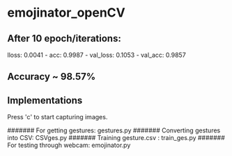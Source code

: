 # emojinator_openCV
## After 10 epoch/iterations:
lloss: 0.0041 - acc: 0.9987 - val_loss: 0.1053 - val_acc: 0.9857

## Accuracy ~ 98.57%

## Implementations
Press 'c' to start capturing images.

####### For getting gestures: gestures.py
####### Converting gestures into CSV: CSVges.py
####### Training gesture.csv : train_ges.py
####### For testing through webcam: emojinator.py

